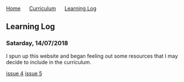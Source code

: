 <p>
  <a style="padding-right:20px;" href="./index.html">Home</a>
  <a style="padding-right:20px;" href="./curriculum.html">Curriculum</a>
  <a href="./learning_log.html">Learning Log</a>
</p>

## Learning Log

### Satarday, 14/07/2018

I spun up this website and began feeling out some resources that I may decide to include in the curriculum.

[issue 4](https://github.com/coxy1989/mlsabbatical/issues/4)
[issue 5](https://github.com/coxy1989/mlsabbatical/issues/5)


